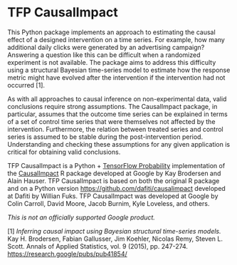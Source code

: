 # TFP CausalImpact

This Python package implements an approach to estimating the causal effect of a
designed intervention on a time series.  For example, how many additional daily
clicks were generated by an advertising campaign? Answering a question like this
can be difficult when a randomized experiment is not available. The package aims
to address this difficulty using a structural Bayesian time-series model to
estimate how the response metric might have evolved after the intervention if
the intervention had not occurred [1].

As with all approaches to causal inference on non-experimental data, valid
conclusions require strong assumptions. The CausalImpact package, in particular,
assumes that the outcome time series can be explained in terms of a set of
control time series that were themselves not affected by the intervention.
Furthermore, the relation between treated series and control series is assumed
to be stable during the post-intervention period. Understanding and checking
these assumptions for any given application is critical for obtaining valid
conclusions.

TFP CausalImpact is a Python +
[TensorFlow Probability](https://github.com/tensorflow/probability/tree/main/tensorflow_probability)
implementation of the
[CausalImpact](https://google.github.io/CausalImpact/) R package developed at
Google by Kay Brodersen and Alain Hauser.  TFP CausalImpact is based on both
the original R package and on a Python version
https://github.com/dafiti/causalimpact developed at Dafiti by Willian Fuks.
TFP CausalImpact was developed at Google by Colin Carroll, David Moore,
Jacob Burnim, Kyle Loveless, and others.

*This is not an officially supported Google product.*

[1] _Inferring causal impact using Bayesian structural time-series models._
    Kay H. Brodersen, Fabian Gallusser, Jim Koehler, Nicolas Remy,
    Steven L. Scott.  Annals of Applied Statistics, vol. 9 (2015), pp. 247-274.
    https://research.google/pubs/pub41854/
